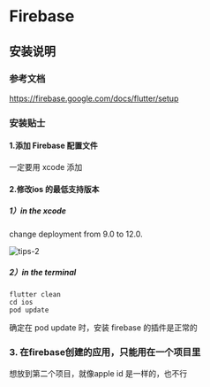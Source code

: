 # Firebase



## 安装说明



### 参考文档

https://firebase.google.com/docs/flutter/setup



### 安装贴士



#### 1.添加 Firebase 配置文件

一定要用 xcode 添加



#### 2.修改ios 的最低支持版本 



##### 1）in the xcode

change deployment from 9.0 to 12.0.

![tips-2](img/tips-2.png)

##### 2）in the terminal

```
flutter clean
cd ios
pod update

```

确定在 pod update 时，安装 firebase 的插件是正常的



### 3. 在firebase创建的应用，只能用在一个项目里

想放到第二个项目，就像apple id 是一样的，也不行
